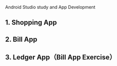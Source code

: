 Android Studio study and App Development

## 1. Shopping App

## 2. Bill App

## 3. Ledger App（Bill App Exercise）